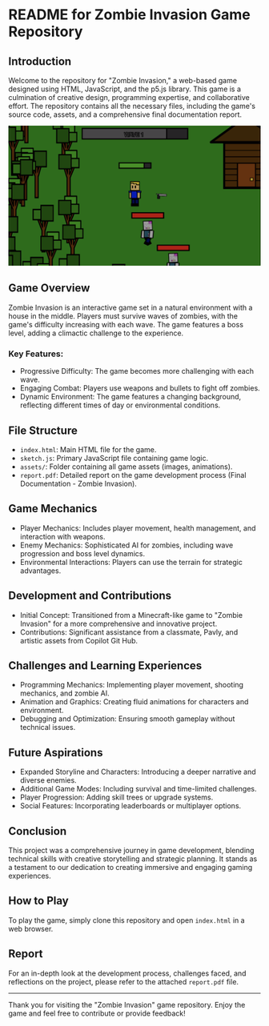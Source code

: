 # README for Zombie Invasion Game Repository

## Introduction
Welcome to the repository for "Zombie Invasion," a web-based game designed using HTML, JavaScript, and the p5.js library. This game is a culmination of creative design, programming expertise, and collaborative effort. The repository contains all the necessary files, including the game's source code, assets, and a comprehensive final documentation report.

![Main Game Screenshot](Images/main.png)

## Game Overview
Zombie Invasion is an interactive game set in a natural environment with a house in the middle. Players must survive waves of zombies, with the game's difficulty increasing with each wave. The game features a boss level, adding a climactic challenge to the experience.

### Key Features:
- Progressive Difficulty: The game becomes more challenging with each wave.
- Engaging Combat: Players use weapons and bullets to fight off zombies.
- Dynamic Environment: The game features a changing background, reflecting different times of day or environmental conditions.

## File Structure
- `index.html`: Main HTML file for the game.
- `sketch.js`: Primary JavaScript file containing game logic.
- `assets/`: Folder containing all game assets (images, animations).
- `report.pdf`: Detailed report on the game development process (Final Documentation - Zombie Invasion).

## Game Mechanics
- Player Mechanics: Includes player movement, health management, and interaction with weapons.
- Enemy Mechanics: Sophisticated AI for zombies, including wave progression and boss level dynamics.
- Environmental Interactions: Players can use the terrain for strategic advantages.

## Development and Contributions
- Initial Concept: Transitioned from a Minecraft-like game to "Zombie Invasion" for a more comprehensive and innovative project.
- Contributions: Significant assistance from a classmate, Pavly, and artistic assets from Copilot Git Hub.

## Challenges and Learning Experiences
- Programming Mechanics: Implementing player movement, shooting mechanics, and zombie AI.
- Animation and Graphics: Creating fluid animations for characters and environment.
- Debugging and Optimization: Ensuring smooth gameplay without technical issues.

## Future Aspirations
- Expanded Storyline and Characters: Introducing a deeper narrative and diverse enemies.
- Additional Game Modes: Including survival and time-limited challenges.
- Player Progression: Adding skill trees or upgrade systems.
- Social Features: Incorporating leaderboards or multiplayer options.

## Conclusion
This project was a comprehensive journey in game development, blending technical skills with creative storytelling and strategic planning. It stands as a testament to our dedication to creating immersive and engaging gaming experiences.

## How to Play
To play the game, simply clone this repository and open `index.html` in a web browser.

## Report
For an in-depth look at the development process, challenges faced, and reflections on the project, please refer to the attached `report.pdf` file.

---
Thank you for visiting the "Zombie Invasion" game repository. Enjoy the game and feel free to contribute or provide feedback!

